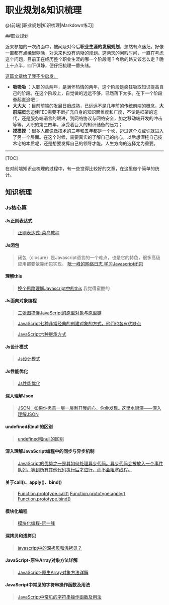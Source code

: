 # 职业规划&知识梳理

@(前端)[职业规划|知识梳理|Markdown练习]

##职业规划

近来参加的一次终面中，被问及对今后**职业生涯的发展规划**，忽然有点迷茫。好像一直都有点稀里糊涂，对未来也没有清晰的规划。这两天的闲暇时间，一直在考虑这个问题，目前正在经历整个职业生涯的哪一个阶段呢？今后的路又该怎么走？晚上十点半，四下俱静，便仔细梳理一番头绪。

[这篇文章给了我不少启发。](http://www.uisdc.com/frontend-engineering-career-planning) 

- **吸吸吸** ：入职的头两年，是满怀热情的两年，这个阶段是疯狂吸取知识提高自己的阶段。在这个阶段上，自觉做的远远不够，已然落下太多。在下一个阶段奋起直追吧；
- **大大大** ：目前前端的发展日趋成熟，已远远不是几年前的传统前端的概念，**大前端**概念迫使FED需要不断扩充自身的知识面维度和广度，不论是框架的迭代，还是服务端语言的跟进，到网络协议与网络安全，加之移动端开发的冲击等等，入职的第三四年，承受着巨大的知识储备的压力；
- **摸摸摸** ：很多人都说做技术的三年和五年都是一个坎，迈过这个坎或许就进入了另一个层面。在这个时候，需要真实的了解自己的内心，以后想深挖自己技术宅的本质呢，还是想要发挥自己的领导才能。人生方向的选择尤为重要。

-------------------

[TOC]


在对前端知识点梳理的过程中，有一些觉得比较好的文章，在这里做个简单的统计。
## 知识梳理

### Js核心篇
#### Js正则表达式
>[正则表达式-菜鸟教程](http://www.runoob.com/regexp/regexp-tutorial.html)

#### Js闭包
> 闭包（closure）是Javascript语言的一个难点，也是它的特色，很多高级应用都要依靠闭包实现。 
>  [阮一峰的网络日志 学习Javascript闭包](http://www.ruanyifeng.com/blog/2009/08/learning_javascript_closures.html)

#### 理解this
> [换个思路理解Javascript中的this](https://segmentfault.com/a/1190000010328752)  我觉得蛮酷的

#### Js面向对象编程
>[三张图搞懂JavaScript的原型对象与原型链](https://www.cnblogs.com/shuiyi/p/5305435.html)

> [JavaScript七种非常经典的创建对象的方式，他们也各有优缺点](https://xxxgitone.github.io/2017/06/10/JavaScript%E5%88%9B%E5%BB%BA%E5%AF%B9%E8%B1%A1%E7%9A%84%E4%B8%83%E7%A7%8D%E6%96%B9%E5%BC%8F/)

> [JavaScript六种继承方式](https://xxxgitone.github.io/2017/06/12/JavaScript%E5%85%AD%E7%A7%8D%E7%BB%A7%E6%89%BF%E6%96%B9%E5%BC%8F/)

#### Js设计模式
> [Js设计模式](http://www.cnblogs.com/tugenhua0707/p/5198407.html)

#### Js性能优化
>[ Js性能优化](https://www.cnblogs.com/liyunhua/p/4529086.html)

#### 深入理解Json
>[JSON：如果你愿意一层一层剥开我的心，你会发现...这里水很深——深入理解JSON](https://segmentfault.com/a/1190000008832185)

#### undefined和null的区别
>[undefined和null的区别](http://www.ruanyifeng.com/blog/2014/03/undefined-vs-null.html)

#### 深入理解JavaScript编程中的同步与异步机制
>[JavaScript的优势之一是其如何处理异步代码。异步代码会被放入一个事件队列，等到所有其他代码执行后才进行，而不会阻塞线程。](http://blog.csdn.net/u013063153/article/details/52457307)

#### 关于call()、apply()、bind()
> [Function.prototype.call()](https://developer.mozilla.org/zh-CN/docs/Web/JavaScript/Reference/Global_Objects/Function/call)
[Function.prototype.apply()](https://developer.mozilla.org/zh-CN/docs/Web/JavaScript/Reference/Global_Objects/Function/apply)
[Function.prototype.bind()](https://developer.mozilla.org/zh-CN/docs/Web/JavaScript/Reference/Global_Objects/Function/bind)

#### 模块化编程
> [模块化编程-阮一峰](http://www.ruanyifeng.com/blog/2012/10/javascript_module.html)

#### 深拷贝和浅拷贝
> [javascript中的深拷贝和浅拷贝？](https://www.zhihu.com/question/23031215)

#### JavaScript-原生Array对象方法详解
> [JavaScript-原生Array对象方法详解](http://www.jianshu.com/p/38ab9c687e93)

#### JavaScript中常见的字符串操作函数及用法
>[JavaScript中常见的字符串操作函数及用法](https://www.cnblogs.com/ranzige/p/4475338.html)




